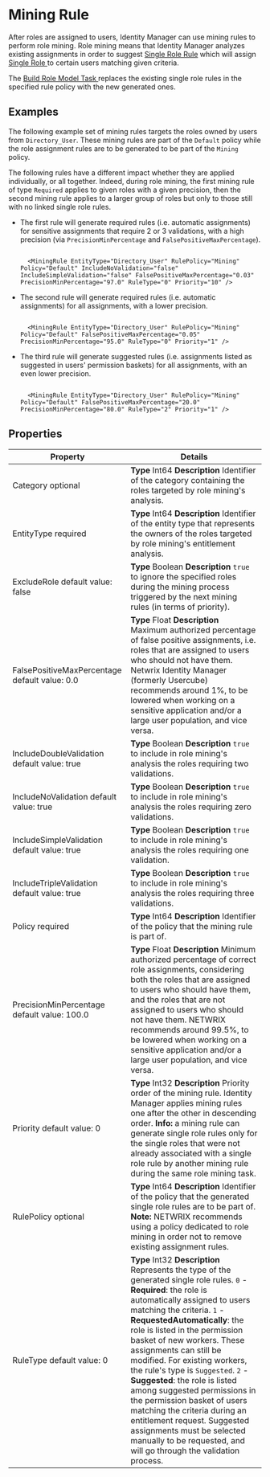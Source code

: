 # Mining Rule

After roles are assigned to users, Identity Manager can use mining rules to perform role mining.
Role mining means that Identity Manager analyzes existing assignments in order to suggest
[Single Role Rule](/docs/identitymanager/6.2/identitymanager/integration-guide/toolkit/xml-configuration/provisioning/singlerolerule/index.md) which will assign
[ Single Role ](/docs/identitymanager/6.2/identitymanager/integration-guide/toolkit/xml-configuration/provisioning/singlerole/index.md) to certain users matching given criteria.

The [ Build Role Model Task ](/docs/identitymanager/6.2/identitymanager/integration-guide/toolkit/xml-configuration/jobs/tasks/server/buildrolemodeltask/index.md) replaces the
existing single role rules in the specified rule policy with the new generated ones.

## Examples

The following example set of mining rules targets the roles owned by users from `Directory_User`.
These mining rules are part of the `Default` policy while the role assignment rules are to be
generated to be part of the `Mining` policy.

The following rules have a different impact whether they are applied individually, or all together.
Indeed, during role mining, the first mining rule of type `Required` applies to given roles with a
given precision, then the second mining rule applies to a larger group of roles but only to those
still with no linked single role rules.

- The first rule will generate required rules (i.e. automatic assignments) for sensitive assignments
  that require 2 or 3 validations, with a high precision (via `PrecisionMinPercentage` and
  `FalsePositiveMaxPercentage`).

  ```

    <MiningRule EntityType="Directory_User" RulePolicy="Mining" Policy="Default" IncludeNoValidation="false" IncludeSimpleValidation="false" FalsePositiveMaxPercentage="0.03"  PrecisionMinPercentage="97.0" RuleType="0" Priority="10" />

  ```

- The second rule will generate required rules (i.e. automatic assignments) for all assignments,
  with a lower precision.

  ```

    <MiningRule EntityType="Directory_User" RulePolicy="Mining" Policy="Default" FalsePositiveMaxPercentage="0.05" PrecisionMinPercentage="95.0" RuleType="0" Priority="1" />

  ```

- The third rule will generate suggested rules (i.e. assignments listed as suggested in users'
  permission baskets) for all assignments, with an even lower precision.

  ```

    <MiningRule EntityType="Directory_User" RulePolicy="Mining" Policy="Default" FalsePositiveMaxPercentage="20.0" PrecisionMinPercentage="80.0" RuleType="2" Priority="1" />

  ```

## Properties

| Property                                      | Details                                                                                                                                                                                                                                                                                                                                                                                                                                                                                                                                                                                                                                            |
| --------------------------------------------- | -------------------------------------------------------------------------------------------------------------------------------------------------------------------------------------------------------------------------------------------------------------------------------------------------------------------------------------------------------------------------------------------------------------------------------------------------------------------------------------------------------------------------------------------------------------------------------------------------------------------------------------------------- |
| Category optional                             | **Type** Int64 **Description** Identifier of the category containing the roles targeted by role mining's analysis.                                                                                                                                                                                                                                                                                                                                                                                                                                                                                                                                 |
| EntityType required                           | **Type** Int64 **Description** Identifier of the entity type that represents the owners of the roles targeted by role mining's entitlement analysis.                                                                                                                                                                                                                                                                                                                                                                                                                                                                                               |
| ExcludeRole default value: false              | **Type** Boolean **Description** `true` to ignore the specified roles during the mining process triggered by the next mining rules (in terms of priority).                                                                                                                                                                                                                                                                                                                                                                                                                                                                                         |
| FalsePositiveMaxPercentage default value: 0.0 | **Type** Float **Description** Maximum authorized percentage of false positive assignments, i.e. roles that are assigned to users who should not have them. Netwrix Identity Manager (formerly Usercube) recommends around 1%, to be lowered when working on a sensitive application and/or a large user population, and vice versa.                                                                                                                                                                                                                                                                                                               |
| IncludeDoubleValidation default value: true   | **Type** Boolean **Description** `true` to include in role mining's analysis the roles requiring two validations.                                                                                                                                                                                                                                                                                                                                                                                                                                                                                                                                  |
| IncludeNoValidation default value: true       | **Type** Boolean **Description** `true` to include in role mining's analysis the roles requiring zero validations.                                                                                                                                                                                                                                                                                                                                                                                                                                                                                                                                 |
| IncludeSimpleValidation default value: true   | **Type** Boolean **Description** `true` to include in role mining's analysis the roles requiring one validation.                                                                                                                                                                                                                                                                                                                                                                                                                                                                                                                                   |
| IncludeTripleValidation default value: true   | **Type** Boolean **Description** `true` to include in role mining's analysis the roles requiring three validations.                                                                                                                                                                                                                                                                                                                                                                                                                                                                                                                                |
| Policy required                               | **Type** Int64 **Description** Identifier of the policy that the mining rule is part of.                                                                                                                                                                                                                                                                                                                                                                                                                                                                                                                                                           |
| PrecisionMinPercentage default value: 100.0   | **Type** Float **Description** Minimum authorized percentage of correct role assignments, considering both the roles that are assigned to users who should have them, and the roles that are not assigned to users who should not have them. NETWRIX recommends around 99.5%, to be lowered when working on a sensitive application and/or a large user population, and vice versa.                                                                                                                                                                                                                                                                |
| Priority default value: 0                     | **Type** Int32 **Description** Priority order of the mining rule. Identity Manager applies mining rules one after the other in descending order. **Info:** a mining rule can generate single role rules only for the single roles that were not already associated with a single role rule by another mining rule during the same role mining task.                                                                                                                                                                                                                                                                                                |
| RulePolicy optional                           | **Type** Int64 **Description** Identifier of the policy that the generated single role rules are to be part of. **Note:** NETWRIX recommends using a policy dedicated to role mining in order not to remove existing assignment rules.                                                                                                                                                                                                                                                                                                                                                                                                             |
| RuleType default value: 0                     | **Type** Int32 **Description** Represents the type of the generated single role rules. `0` - **Required**: the role is automatically assigned to users matching the criteria. `1` - **RequestedAutomatically**: the role is listed in the permission basket of new workers. These assignments can still be modified. For existing workers, the rule's type is `Suggested`. `2` - **Suggested**: the role is listed among suggested permissions in the permission basket of users matching the criteria during an entitlement request. Suggested assignments must be selected manually to be requested, and will go through the validation process. |

